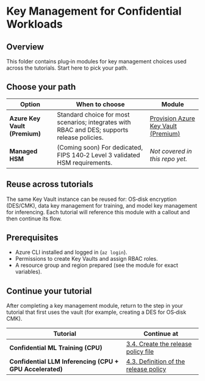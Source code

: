 # Key Management for Confidential Workloads

## Overview

This folder contains plug‑in modules for key management choices used across the tutorials. Start here to pick your path.

## Choose your path

| Option                        | When to choose                                                                               | Module                                                              |
| ----------------------------- | -------------------------------------------------------------------------------------------- | ------------------------------------------------------------------- |
| **Azure Key Vault (Premium)** | Standard choice for most scenarios; integrates with RBAC and DES; supports release policies. | [Provision Azure Key Vault (Premium)](./Azure-Key-Vault-Premium.md) |
| **Managed HSM**               | (Coming soon) For dedicated, FIPS 140‑2 Level 3 validated HSM requirements.                  | *Not covered in this repo yet.*                                     |

## Reuse across tutorials

The same Key Vault instance can be reused for: OS‑disk encryption (DES/CMK), data key management for training, and model key management for inferencing. Each tutorial will reference this module with a callout and then continue its flow.

## Prerequisites

* Azure CLI installed and logged in (`az login`).
* Permissions to create Key Vaults and assign RBAC roles.
* A resource group and region prepared (see the module for exact variables).

## Continue your tutorial

After completing a key management module, return to the step in your tutorial that first uses the vault (for example, creating a DES for OS‑disk CMK).

| Tutorial                                                 | Continue at                                                    |
| -------------------------------------------------------- | -------------------------------------------------------------- |
| **Confidential ML Training (CPU)**                       | [3.4. Create the release policy file](../../tutorials/confidential-ml-training/README.md#34-create-the-release-policy-file) |
| **Confidential LLM Inferencing (CPU + GPU Accelerated)** | [4.3. Definition of the release policy](../../tutorials/confidential-llm-inferencing/README.md#43-definition-of-the-release-policy) |
